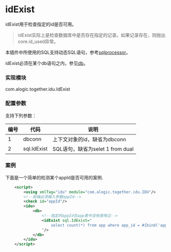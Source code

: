 idExist
=======

idExist用于检查指定的id是否可用。

> idExist实际上是检查数据库中是否存在指定的记录。如果记录存在，则抛出core.id_used异常。

本插件中所使用的SQL支持动态SQL语句，参考[sqlprocessor](../sqlprocessor.md)。

idExist必须在某个db语句之内，参见[db](db.md)。

### 实现模块

com.alogic.together.idu.IdExist

### 配置参数

支持下列参数：

| 编号 | 代码 | 说明 |
| ---- | ---- | ---- |
| 1 | dbconn | 上下文对象的id，缺省为dbconn |
| 2 | sql.IdExist | SQL语句，缺省为selet 1 from dual |

### 案例

下面是一个简单的检测某个appId是否可用的案例.

```xml
	<script>
		<using xmlTag="idu" module="com.alogic.together.idu.IDU"/>
		<!--前端必须输入参数appId-->
		<check id="appId"/>
		<idu>
			<db>
				<!--指定的appId在app表中没有使用过-->
				<idExist sql.IdExist="
					select count(*) from app where app_id = #{bind('appId')}
				"/>
			</db>
		</idu>
	</script>
```


